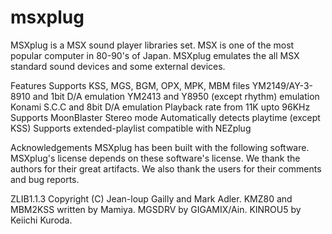 msxplug
=======

MSXplug is a MSX sound player libraries set. MSX is one of the most popular computer in 80-90's of Japan. MSXplug emulates the all MSX standard sound devices and some external devices.

Features
Supports KSS, MGS, BGM, OPX, MPK, MBM files
YM2149/AY-3-8910 and 1bit D/A emulation
YM2413 and Y8950 (except rhythm) emulation
Konami S.C.C and 8bit D/A emulation
Playback rate from 11K upto 96KHz
Supports MoonBlaster Stereo mode
Automatically detects playtime (except KSS)
Supports extended-playlist compatible with NEZplug

Acknowledgements 
MSXplug has been built with the following software. MSXplug's license depends on these software's license. We thank the authors for their great artifacts. We also thank the users for their comments and bug reports.

ZLIB1.1.3 Copyright (C) Jean-loup Gailly and Mark Adler.
KMZ80 and MBM2KSS written by Mamiya.
MGSDRV by GIGAMIX/Ain.
KINROU5 by Keiichi Kuroda.
